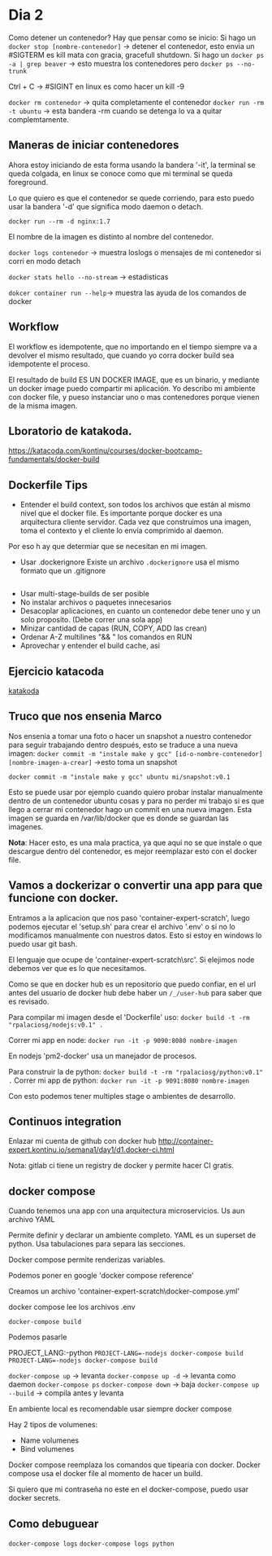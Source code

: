 # Dia 2

Como detener un contenedor? Hay que pensar como se inicio:
Si hago un `docker stop [nombre-contenedor]` -> detener el contenedor, esto envia un #SIGTERM es kill mata con gracia, gracefull shutdown.
Si hago un `docker ps -a | grep beaver` -> esto muestra los contenedores pero 
`docker ps --no-trunk`

Ctrl + C -> #SIGINT en linux es como hacer un kill -9

`docker rm contenedor` -> quita completamente el contenedor
`docker run -rm -t ubuntu` -> esta bandera -rm cuando se detenga lo va a quitar complemtamente.

## Maneras de iniciar contenedores
Ahora estoy iniciando de esta forma usando la bandera '-it', la terminal se queda colgada, en linux se conoce como que mi terminal se queda foreground.

Lo que quiero es que el contenedor se quede corriendo, para esto puedo usar la bandera '-d' que significa modo daemon o detach.

`docker run --rm -d nginx:1.7`

El nombre de la imagen es distinto al nombre del contenedor.

`docker logs contenedor` -> muestra loslogs o mensajes de mi contenedor si corri en modo detach

`docker stats hello --no-stream` -> estadisticas

`dokcer container run --help`-> muestra las ayuda de los comandos de docker

## Workflow

El workflow es idempotente, que no importando en el tiempo siempre va a devolver el mismo resultado, que cuando yo corra docker build sea idempotente el proceso.

El resultado de build ES UN DOCKER IMAGE, que es un binario, y mediante un docker image puedo compartir mi aplicación.
Yo describo mi ambiente con docker file, y pueso instanciar uno o mas contenedores porque vienen de la misma imagen.

## Lboratorio de katakoda.
https://katacoda.com/kontinu/courses/docker-bootcamp-fundamentals/docker-build


## Dockerfile Tips

- Entender el build context, son todos los archivos que están al mismo nivel que el docker file. Es importante porque docker es una arquitectura cliente servidor. Cada vez que construimos una imagen, toma el contexto y el cliente lo envía comprimido al daemon.

Por eso h ay que determiar que se necesitan en mi imagen.

- Usar .dockerignore
Existe un archivo `.dockerignore` usa el mismo formato que un .gitignore

```.dockerignore

```

- Usar multi-stage-builds de ser posible
- No instalar archivos o paquetes innecesarios
- Desacoplar aplicaciones, en cuanto un contenedor debe tener uno y un solo proposito. (Debe correr una sola app)
- Minizar cantidad de capas (RUN, COPY, ADD las crean)
- Ordenar A-Z multilines "&& \" los comandos en RUN
- Aprovechar y entender el build cache, asi

## Ejercicio katacoda
[katakoda](https://katacoda.com/kontinu/courses/docker-bootcamp-fundamentals
)

## Truco que nos ensenia Marco
Nos ensenia a tomar una foto o hacer un snapshot a nuestro contenedor para seguir trabajando dentro después, esto se traduce a una nueva imagen:
`docker commit -m "instale make y gcc" [id-o-nombre-contenedor] [nombre-imagen-a-crear]` ->esto toma un snapshot

`docker commit -m "instale make y gcc" ubuntu mi/snapshot:v0.1` 

Esto se puede usar por ejemplo cuando quiero probar instalar manualmente dentro de un contenedor ubuntu cosas y para no perder mi trabajo si es que llego a cerrar mi contenedor hago un commit en una nueva imagen. Esta imagen se guarda en /var/lib/docker que es donde se guardan las imagenes.

**Nota**: Hacer esto, es una mala practica, ya que aquí no se que instale o que descargue dentro del contenedor, es mejor reemplazar esto con el docker file.


## Vamos a dockerizar o convertir una app para que funcione con docker.

Entramos a la aplicacion que nos paso 'container-expert-scratch', luego podemos ejecutar el 'setup.sh' para crear el archivo '.env' o si no lo modificamos manualmente con nuestros datos. Esto si estoy en windows lo puedo usar git bash.

El lenguaje que ocupe de 'container-expert-scratch\src'. 
Si elejimos node debemos ver que es lo que necesitamos.

Como se que en docker hub es un repositorio que puedo confiar, en el url antes del usuario de docker hub debe haber un `/_/user-hub` para saber que es revisado.


Para compilar mi imagen desde el 'Dockerfile' uso:
`docker build -t -rm "rpalaciosg/nodejs:v0.1" .`

Correr mi app en node:
`docker run -it -p 9090:8080 nombre-imagen`

En nodejs 'pm2-docker' usa un manejador de procesos.

Para construir la de python:
`docker build -t -rm "rpalaciosg/python:v0.1" .`
Correr mi app de python:
`docker run -it -p 9091:8080 nombre-imagen`

Con esto podemos tener multiples stage o ambientes de desarrollo.

## Continuos integration
Enlazar mi cuenta de github con docker hub
http://container-expert.kontinu.io/semana1/day1/d1.docker-ci.html

Nota: gitlab ci tiene un registry de docker y permite hacer CI gratis.

## docker compose

Cuando tenemos una app con una arquitectura microservicios. Us aun archivo YAML

Permite definir y declarar un ambiente completo.
YAML es un superset de python. Usa tabulaciones para separa las secciones.

Docker compose permite renderizas variables.

Podemos poner en google 'docker compose reference'

Creamos un archivo 'container-expert-scratch\docker-compose.yml'

docker compose lee los archivos .env

`docker-compose build`

Podemos pasarle 

PROJECT_LANG:-python
`PROJECT-LANG=-nodejs docker-compose build`
`PROJECT-LANG=-nodejs docker-compose build`

`docker-compose up` -> levanta
`docker-compose up -d` -> levanta como daemon
`docker-compose ps`
`docker-compose down` -> baja
`docker-compose up --build` -> compila antes y levanta

En ambiente local es recomendable usar siempre docker compose

Hay 2 tipos de volumenes:
- Name volumenes
- Bind volumenes


Docker compose reemplaza los comandos que tipearia con docker. Docker compose usa el docker file al momento de hacer un build.

Si quiero que mi contraseña no este en el docker-compose, puedo usar docker secrets.

## Como debuguear

`docker-compose logs`
`docker-compose logs python`